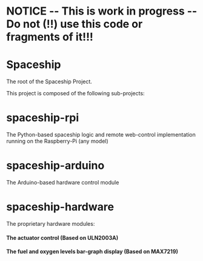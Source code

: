 # NOTICE -- This is work in progress -- Do not (!!) use this code or fragments of it!!!

# Spaceship
The root of the Spaceship Project.

This project is composed of the following sub-projects:
# spaceship-rpi
The Python-based spaceship logic and remote web-control implementation running on the Raspberry-Pi (any model)
# spaceship-arduino
The Arduino-based hardware control module
# spaceship-hardware
The proprietary hardware modules: 
#### The actuator control (Based on ULN2003A)
#### The fuel and oxygen levels bar-graph display (Based on MAX7219)

